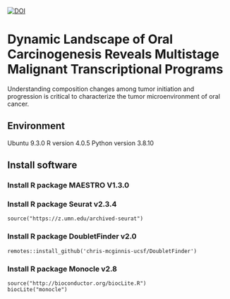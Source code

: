 <a href=""><img src="" alt="DOI"></a>
# Dynamic Landscape of Oral Carcinogenesis Reveals Multistage Malignant Transcriptional Programs
Understanding composition changes among tumor initiation and progression is critical to characterize the tumor microenvironment of oral cancer.
## Environment 
Ubuntu 9.3.0
R version 4.0.5	
Python version 3.8.10	

## Install software
### Install R package MAESTRO V1.3.0

### Install R package Seurat v2.3.4 	
    source("https://z.umn.edu/archived-seurat")
### Install R package DoubletFinder v2.0
    remotes::install_github('chris-mcginnis-ucsf/DoubletFinder')
### Install R package Monocle v2.8 	
    source("http://bioconductor.org/biocLite.R") 
    biocLite("monocle")	

